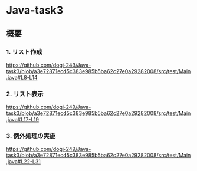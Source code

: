 # Java-task3

## 概要

### 1. リスト作成
https://github.com/dogi-249/Java-task3/blob/a3e72871ecd5c383e985b5ba62c27e0a29282008/src/test/Main.java#L8-L14

### 2. リスト表示
https://github.com/dogi-249/Java-task3/blob/a3e72871ecd5c383e985b5ba62c27e0a29282008/src/test/Main.java#L17-L19

### 3. 例外処理の実施
https://github.com/dogi-249/Java-task3/blob/a3e72871ecd5c383e985b5ba62c27e0a29282008/src/test/Main.java#L22-L31
